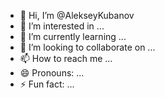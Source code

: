 - 👋 Hi, I’m @AlekseyKubanov
- 👀 I’m interested in ...
- 🌱 I’m currently learning ...
- 💞️ I’m looking to collaborate on ...
- 📫 How to reach me ...
- 😄 Pronouns: ...
- ⚡ Fun fact: ...

<!---
AlekseyKubanov/AlekseyKubanov is a ✨ special ✨ repository because its `README.md` (this file) appears on your GitHub profile.
You can click the Preview link to take a look at your changes.
--->
